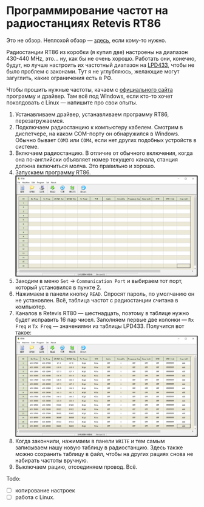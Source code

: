 # Программирование частот на радиостанциях Retevis RT86

Это не обзор. Неплохой обзор &mdash; [здесь](https://www.ixbt.com/live/gadgets/retevis-rt86-hidden-display-uhf-radio.html), если кому-то нужно.

Радиостанции RT86 из коробки (я купил две) настроены на диапазон 430-440 MHz, это... ну, как бы не очень хорошо. Работать они, конечно, будут, но лучше настроить их частотный диапазон на [LPD433](https://ru.wikipedia.org/wiki/LPD433), чтобы не было проблем с законами. Тут я не углубляюсь, желающие могут загуглить, какие ограничения есть в РФ.

Чтобы прошить нужные частоты, качаем с [официального сайта](https://www.retevis.com/RT86-Hidden-Display-UHF-Radio-with-flashlight-long-distance-call#A9207A) программу и драйвер. Там всё под Windows, если кто-то хочет поколдовать с Linux &mdash; напишите про свои опыты.

1. Устанавливаем драйвер, устанавливаем программу RT86, перезагружаемся.
2. Подключаем радиостанцию к компьютеру кабелем. Смотрим в диспетчере, на каком COM-порту он обнаружился в Windows. Обычно бывает `COM3` или `COM4`, если нет других подобных устройств в системе.
3. Включаем радиостанцию. В отличие от обычного включения, когда она по-английски объявляет номер текущего канала, станция должна включиться молча. Это правильно и хорошо.
4. Запускаем программу RT86.
   ![скрин программы](https://github.com/siamoza/retevis_rt86/blob/master/3.interface.PNG)
5. Заходим в меню `Set` -> `Communication Port` и выбираем тот порт, который установился в пункте 2.
6. Нажимаем в панели кнопку `READ`. Спросят пароль, по умолчанию он не установлен. Всё, таблица частот с радиостанции считана в компьютер.
7. Каналов в Retevis RT80 &mdash; шестнадцать, поэтому в таблице нужно будет исправить 16 пар чисел. Заполняем первые две колонки &mdash; `Rx Freq` и `Tx Freq` &mdash; значениями из таблицы LPD433. Получится вот такое:
   ![заполненные частоты](https://github.com/siamoza/retevis_rt86/blob/master/4.interface_ready.PNG)
8. Когда закончили, нажимаем в панели `WRITE` и тем самым записываем нашу новую таблицу в радиостанцию. Здесь также можно сохранить таблицу в файл, чтобы на других рациях снова не набирать частоты вручную.
9. Выключаем рацию, отсоединяем провод. Всё.


Todo:
- [ ] копирование настроек
- [ ] работа с Linux.
